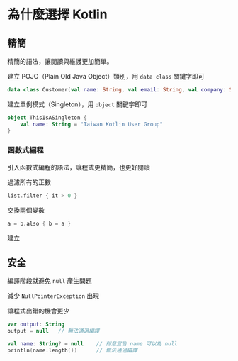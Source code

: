 # 為什麼選擇 Kotlin


## 精簡

精簡的語法，讓閱讀與維護更加簡單。

建立 POJO（Plain Old Java Object）類別，用 `data class` 關鍵字即可

```kotlin
data class Customer(val name: String, val email: String, val company: String)
```

建立單例模式（Singleton），用 `object` 關鍵字即可

```kotlin
object ThisIsASingleton {
    val name: String = "Taiwan Kotlin User Group"
}
```

### 函數式編程

引入函數式編程的語法，讓程式更精簡，也更好閱讀

過濾所有的正數

```kotlin
list.filter { it > 0 }
```

交換兩個變數

```kotlin
a = b.also { b = a }
```

建立

## 安全

編譯階段就避免 `null` 產生問題

減少 `NullPointerException` 出現

讓程式出錯的機會更少

```kotlin
var output: String
output = null   // 無法通過編譯
```

```kotlin
val name: String? = null    // 刻意宣告 name 可以為 null
println(name.length())      // 無法通過編譯
```

